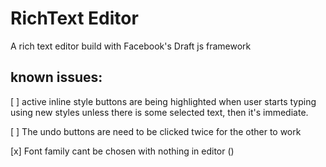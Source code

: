 # RichText Editor
A rich text editor build with Facebook's Draft js framework

## known issues:
[ ] active inline style buttons are being highlighted when user starts typing using new styles unless there is some selected text, then it's immediate.

[ ] The undo buttons are need to be clicked twice for the other to work

[x] Font family cant be chosen with nothing in editor ()
